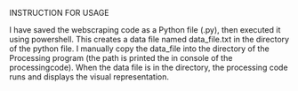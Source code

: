 INSTRUCTION FOR USAGE

I have saved the webscraping code as a Python file (.py), then executed it using powershell.
This creates a data file named data_file.txt in the directory of the python file.
I manually copy the data_file into the directory of the Processing program (the path is printed the in console of the processingcode).
When the data file is in the directory, the processing code runs and displays the visual representation.
